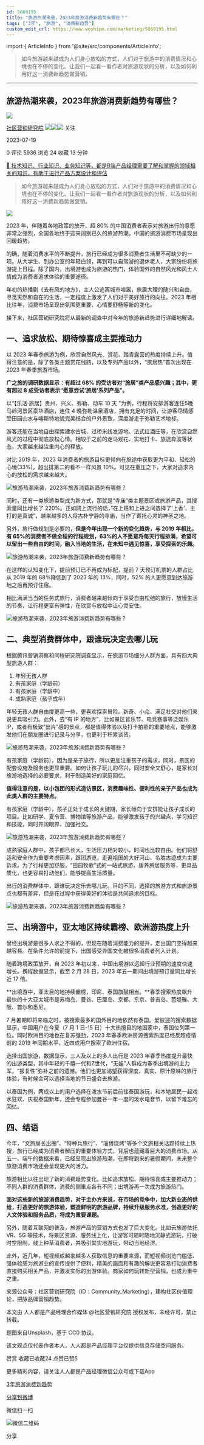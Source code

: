 ```yaml
---
id: 5869195
title: "旅游热潮来袭，2023年旅游消费新趋势有哪些？"
tags: ["3年", "旅游", "消费新趋势"]
custom_edit_url: https://www.woshipm.com/marketing/5869195.html
---
```

import { ArticleInfo } from '@site/src/components/ArticleInfo';

<ArticleInfo
    author="社区营销研究院"
    authorLink="https://www.woshipm.com/u/1210798"
    published="2023-07-19"
    views={5936}
    comments={0}
    collects={24}
/>

> 如今旅游越来越成为人们身心放松的方式，人们对于旅游中的消费情况和心境也在不停的变化。让我们一起看一看作者对旅游现状的分析，以及如何利用好这一消费新趋势做营销。

---

## 旅游热潮来袭，2023年旅游消费新趋势有哪些？

[![](https://static.woshipm.com/view/2022112916184892281.jpg?imageView2/1/w/72/h/72/q/100)](https://www.woshipm.com/u/1210798)

[社区营销研究院](https://www.woshipm.com/u/1210798) ![](https://static.woshipm.com/tag/1122_1@2x.png)![](https://static.woshipm.com/tag/2104_1@2x.png)![](https://static.woshipm.com/tag/2203_1@2x.png) 关注

2023-07-19

0 评论 5936 浏览 24 收藏 13 分钟

[🔗 技术知识、行业知识、业务知识等，都是B端产品经理需要了解和掌握的领域相关的知识，有助于进行产品方案设计和评估](https://ke.qidianla.com/courses/bcpm)

> 如今旅游越来越成为人们身心放松的方式，人们对于旅游中的消费情况和心境也在不停的变化。让我们一起看一看作者对旅游现状的分析，以及如何利用好这一消费新趋势做营销。

![](https://image.woshipm.com/2023/04/13/c6e5067c-d9e9-11ed-9d7a-00163e0b5ff3.jpg)

2023 年，伴随着各地政策的放开，超 80% 的中国消费者表示对旅游出行的意愿非常之强烈，全国各地终于迎来阔别已久的旅游热潮，中国的旅游消费市场呈现出回暖趋势。

的确，随着消费水平的不断提升，旅行已经成为很多消费者生活里不可缺少的一项。从大学生、到办公室的年轻白领，再到可以自驾游的退休老人，大家纷纷将旅游提上日程。除了国内，出境游也成为旅游的热门，体验国外的自然风光和风土人情成为消费者追求体验的重要途径。

年初的热播剧《去有风的地方》，主人公逃离城市喧嚣，旅居大理的随兴和自由，寻觅天然和自在的生活，一定程度上激发了人们对于美好旅行的向往。2023 年相比往年，消费市场呈现出氛围更重要、心情要舒畅等新的变化。

接下来，社区营销研究院将从最新的调查中对今年的旅游新趋势进行详细地解读。

## 一、追求放松、期待惊喜成主要推动力

以 2023 年春季旅游为例，欣赏自然风光、赏花、踏青露营的热度持续上升。值得注意的是，除了各类主题赏花线路，以及专列产品以外，“旅居热”首次出现在 2023 年春季旅游市场。

**广之旅的调研数据显示：有超过 68% 的受访者对“旅居”类产品感兴趣；其中，更有超过 8 成受访者表示“愿意尝试‘旅居’系列产品”。**

以“【乐活·旅居】贵州、兴义、弥勒、动车 10 天 ”为例，行程将安排游客连住5晚马岭河景区豪华酒店，连住 4 晚弥勒温泉酒店，拥有充足的时间，让游客尽情感受田园山水与喀斯特地貌完美结合的户外景致，深度游走于弥勒艺术地标。

游客还能在当地自由探索建水古城、过桥米线发源地、法式红酒庄等，在欣赏自然风光的过程中彻底放松心情。相较于之前的走马观花、实地打卡、旅途奔波等状态，大家越来越注重内心的释放。

对比 2019 年，2023 年消费者的旅游目标更倾向在旅途中获取更为平和、轻松的心境(33%)，超出排第二的看不一样风景 10%。可见在重压之下，大家对追求内心的放松的需求越来越大。

![旅游热潮来袭，2023年旅游消费新趋势有哪些？](https://image.woshipm.com/wp-files/2023/07/1YVmL3zsZUX0RHqA6B06.png)

同时，还有一类旅游类型成为新方式，那就是“寺庙”类主题景区或旅游产品，其搜索量同比增长了 220%。正如网上流行的话，”在上班和上进之间选择了’上香’，主打的是真诚”，越来越多的人将古朴宁静的寺庙，当作了寄托心灵的神圣之地。

另外，旅行做规划是必要的，**但是今年出现一个新的变化趋势，与 2019 年相比，有 65%的消费者不做全程的行程规划，63%的人不愿意将每天行程排满，希望可以留出一些自由的时间，融入当地的生活，在未知中遇见惊喜，享受探索的乐趣。**

![旅游热潮来袭，2023年旅游消费新趋势有哪些？](https://image.woshipm.com/wp-files/2023/07/P2h7NGme5elNu2l4RJUo.png)

在这样的认知变化下，提前预订已不再成为标配，提前 7 天预订机票的人群占比从 2019 年的 68%降低到了 2023 年的 13%，同时，52% 的人更愿意到达旅游地之后再预订住宿。

相比满满当当的任务式旅行，消费者越来越倾向于享受自由松弛的旅行，放慢生活的节奏，让行程更富有弹性，在欣赏与放松中让心灵安住。

![旅游热潮来袭，2023年旅游消费新趋势有哪些？](https://image.woshipm.com/wp-files/2023/07/Yqq3A8pc5a1DT3jiqv9F.png)

## 二、典型消费群体中，跟谁玩决定去哪儿玩

根据腾讯营销洞察和同程研究院调查显示，在旅游市场细分人群方面，具有四大典型旅游人群：

1.  年轻无孩人群
2.  有孩家庭（学龄前）
3.  有孩家庭（学龄中）
4.  成熟家庭（孩子成年）

年轻无孩人群自由度更高一些，更喜欢探索冒险。新奇、小众、满足社交对他们来说更具吸引力。此外，去“有 IP 的地方”，比如景区音乐节、电竞赛事等泛娱乐 IP，或者有极致“出片”感的景点，都是值得体验以及打卡拍照的重要地点，能够激发他们在朋友圈进行记录与分享，也更利于积累谈资。

![旅游热潮来袭，2023年旅游消费新趋势有哪些？](https://image.woshipm.com/wp-files/2023/07/kLzQdYMqeEZ8jgtGQrq2.png)

有孩家庭（学龄前），因为是亲子旅行，所以更加注重孩子的需求，同时，景区的配套设施及服务也更显重要。如何让孩子玩儿的尽兴，同时安全又舒心，是家长对旅游地选择的必要要求，利于制造美好的家庭回忆。

**值得注意的是，以小包团的形式造访景区，消费趣味性、便利性的亲子产品也成为此类人群的主要特点。**

有孩家庭（学龄中），孩子正处于成长的关键期，家长倾向于安排能让孩子成长的项目。比如研学、夏令营、博物馆等旅游产品，能够激发孩子的兴趣点，学习知识和技能，同时开阔眼界、加强社交。

![旅游热潮来袭，2023年旅游消费新趋势有哪些？](https://image.woshipm.com/wp-files/2023/07/FuhJrQdzomAwD0YZUadm.png)

成熟家庭人群中，孩子都已长大，生活压力相对较小，时间也比较自由。他们将舒适和安全作为重要考虑因素，跟团游览，走遍祖国的大好河山、名胜古迹成为主要诉求。为了行程更加舒服，“田园牧歌”式的一站式旅游、康养旅居服务等，更具品质化，也更容易打动他们，能够提高生活质量。

出行的消费群体中，跟谁玩决定乐去哪儿玩。目的不同，选择的旅游方式和旅游景点也都有差异，但是在过程中获得美好的体验是共同追求的目标。

![旅游热潮来袭，2023年旅游消费新趋势有哪些？](https://image.woshipm.com/wp-files/2023/07/bkqHGnDsAyqJCRJSdUmr.png)

## 三、出境游中，亚太地区持续霸榜、欧洲游热度上升

曾经出境游是很多人求之不得的，但现在随着消费能力的提升，走出国门变得越来越容易。在条件允许的前提下，出国感受异国文化被很多消费者列入计划。

随着跨境政策放开，自 2023 年初以来，中国出境游以远超行业预期的速度快速增长。携程数据显示，截至 2 月 28 日，2023 年五一期间出境游预订量同比增长近 17 倍。

**出境游中，亚太目的地持续霸榜，印尼、泰国旗鼓相当。**春季搜索热度飙升最快的十大亚太城市是苏梅岛、曼谷、巴厘岛、京都、东京、普吉岛、芭堤雅、大阪、首尔和悉尼。

7 月暑期即将来临之时，被搜索最多的国外目的地依然有泰国。爱彼迎的搜索数据显示，中国用户在今夏（7 月 1 日-15 日）十大热搜目的地国家中，泰国位列第一位。同时欧洲目的地也在复苏强劲，2023 年春季欧洲房源搜索热度已经反超疫情前的 2019 年同期水平，近四成用户搜索了欧洲住宿。

选择出国旅游，数据显示，三人及以上的多人出行是 2023 年春季热度提升最快的出游类型，其中年轻的千禧一代和Z世代，“无娃”人群成为春季出境游的主力军，“报复性”弥补之前的遗憾。他们也更加渴望获得深度、真实、原汁原味的旅行体验，有时候会可以选择当地的节日盛会去旅游。

以泰国为例，两成以上的用户选择在泼水节前后前往泰国游玩，和本地居民一起戏水狂欢、庆祝泰国新年，还会专程参加曼谷一年一度的泼水电音节，以留下难忘的回忆。

## 四、结语

今年，“文旅局长出圈”、“特种兵旅行”、“淄博烧烤”等多个文旅相关话题持续上热搜，旅行已经成为消费者解压的重要体验方式，背后也蕴藏着巨大的消费市场。从五一、端午的数据来看，已经呈现出旅游热潮，在即将到来的暑假期间，未来整个旅游消费市场还会呈现更大的活力。

旅游相比以往出现了新的消费趋势变化。比如追求放松、期待惊喜成主要推动力；不同人群的消费群体，消费的侧重点各有不同；出境游再一次成为旅游热门。

**面对这些新的旅游消费趋势，对于主办方来说，在市场的竞争中，加大新业态的供给，打造更好的旅游体验，塑造鲜明的旅游品牌，持续升级服务水准，创造更好的人文体验和服务品质，将成为重要课题。**

另外，随着互联网的普及，旅游产品的营销方式也发了巨大变化。比如云旅游依托 VR、5G 等技术，将景区资源、服务线上化，让游客可随时随地沉静式游玩，打破时空限制，线上种草消费者，并吸引其实地游玩，带动当地经济。

此外，近几年，短视频成越来越多人获取信息的重要来源，而短视频浏览门槛低、强体验感为旅游业的宣传提供了便利，精美的画面和有趣的解说更容易打动消费者直接购买相关产品，并激发实际的出游体验。商家如何玩转新型营销，也成为重中之重。

来源公众号：社区营销研究院（ID：Community\_Marketing），建构社区价值理论，把脉品牌营销趋势。

本文由 人人都是产品经理合作媒体 @社区营销研究院 授权发布，未经许可，禁止转载。

题图来自Unsplash，基于 CC0 协议。

该文观点仅代表作者本人，人人都是产品经理平台仅提供信息存储空间服务。

赞赏 收藏已收藏24 点赞已赞5

更多精彩内容，请关注人人都是产品经理微信公众号或下载App

[3年](https://www.woshipm.com/tag/3%e5%b9%b4)[旅游](https://www.woshipm.com/tag/%e6%97%85%e6%b8%b8)[消费新趋势](https://www.woshipm.com/tag/%e6%b6%88%e8%b4%b9%e6%96%b0%e8%b6%8b%e5%8a%bf)

[分享到微博](https://service.weibo.com/share/share.php?appkey=2775287854&title=旅游热潮来袭，2023年旅游消费新趋势有哪些？&url=https://www.woshipm.com/marketing/5869195.html&pic=https://image.woshipm.com/2023/04/13/c6e5067c-d9e9-11ed-9d7a-00163e0b5ff3.jpg)

微信扫一扫

![微信二维码](https://api.pwmqr.com/qrcode/create/?url=https://www.woshipm.com/marketing/5869195.html)

分享